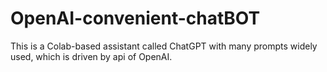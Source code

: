 # OpenAI-convenient-chatBOT
This is a Colab-based assistant called ChatGPT with many prompts widely used, which is driven by api of OpenAI.
